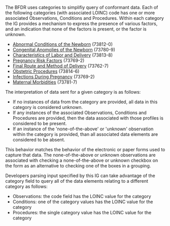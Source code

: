 The BFDR uses categories to simplifiy query of conformant data.  Each of the following categories (with associated LOINC) code has one or more associated Observations, Conditions and Procedures.  Within each category the IG provides a mechanism to express the presence of various factors, and an indication that none of the factors is present, or the factor is unknown. 

* [Abnormal Conditions of the Newborn](artifacts.html#8) (73812-0)
* [Congenital Anomolies of the Newborn](artifacts.html#9) (73780-9)
* [Characteristics of Labor and Delivery](artifacts.html#10) (73813-8)
* [Pregnancy Risk Factors](artifacts.html#16) (73769-2)
* [Final Route and Method of Delivery](artifacts.html#15) (73762-7)
* [Obstetric Procedures](artifacts.html#14) (73814-6)
* [Infections During Pregnancy](artifacts.html#12) (73769-2)
* [Maternal Morbidities](artifacts.html#17) (73781-7)

The interpretation of data sent for a given category is as follows:
* If no instances of data from the category are provided, all data in this category is considered unknown.
* If any instances of the associated Observations, Conditions and Procedures are provided, then the data associated with those profiles is considered to be present.
* If an instance of the 'none-of-the-above' or 'unknown' observation within the category is provided, than all associated data elements are considered to be absent.

This behavior matches the behavior of the electronic or paper forms used to capture that data.   The none-of-the-above or unknown observations are associated with checking a none-of-the-above or unknown checkbox on the form as an alternative to checking one of the boxes in a grouping.

Developers parsing input specified by this IG can take advantage of the category field to query all of the data elements relating to a different category as follows:
* Observations:   the code field has the LOINC value for the category
* Conditions:     one of the category values has the LOINC value for the category
* Procedures:     the single category value has the LOINC value for the category
